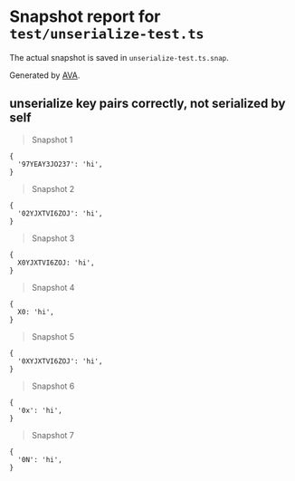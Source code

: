 # Snapshot report for `test/unserialize-test.ts`

The actual snapshot is saved in `unserialize-test.ts.snap`.

Generated by [AVA](https://avajs.dev).

## unserialize key pairs correctly, not serialized by self

> Snapshot 1

    {
      '97YEAY3JO237': 'hi',
    }

> Snapshot 2

    {
      '02YJXTVI6ZOJ': 'hi',
    }

> Snapshot 3

    {
      X0YJXTVI6ZOJ: 'hi',
    }

> Snapshot 4

    {
      X0: 'hi',
    }

> Snapshot 5

    {
      '0XYJXTVI6ZOJ': 'hi',
    }

> Snapshot 6

    {
      '0x': 'hi',
    }

> Snapshot 7

    {
      '0N': 'hi',
    }
